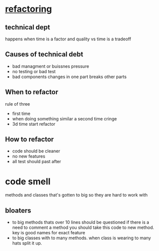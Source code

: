 # [refactoring](https://refactoring.guru/extract-method)
## technical dept
happens when time is a factor and quality vs time is a tradeoff
## Causes of technical debt
- bad managment or buissnes pressure
- no testing or bad test
- bad components changes in one part breaks other parts

## When to refactor
rule of three
- first time 
- when doing something similar a second time cringe
- 3d time start refactor

## How to refactor
- code should be cleaner
- no new features 
- all test should past after

# code smell
methods and classes that's gotten to big so they are hard to work with
## bloaters
- to big methods thats over 10 lines should be questioned if there is a need to comment a method you should take this code to new method. key is good names for exact feature
- to big classes with to many methods. when class is wearing to many hats split it up. 
